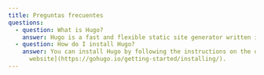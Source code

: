 ```yaml
---
title: Preguntas frecuentes
questions:
  - question: What is Hugo?
    answer: Hugo is a fast and flexible static site generator written in Go.
  - question: How do I install Hugo?
    answer: You can install Hugo by following the instructions on the official [Hugo
      website](https://gohugo.io/getting-started/installing/).
---
```

